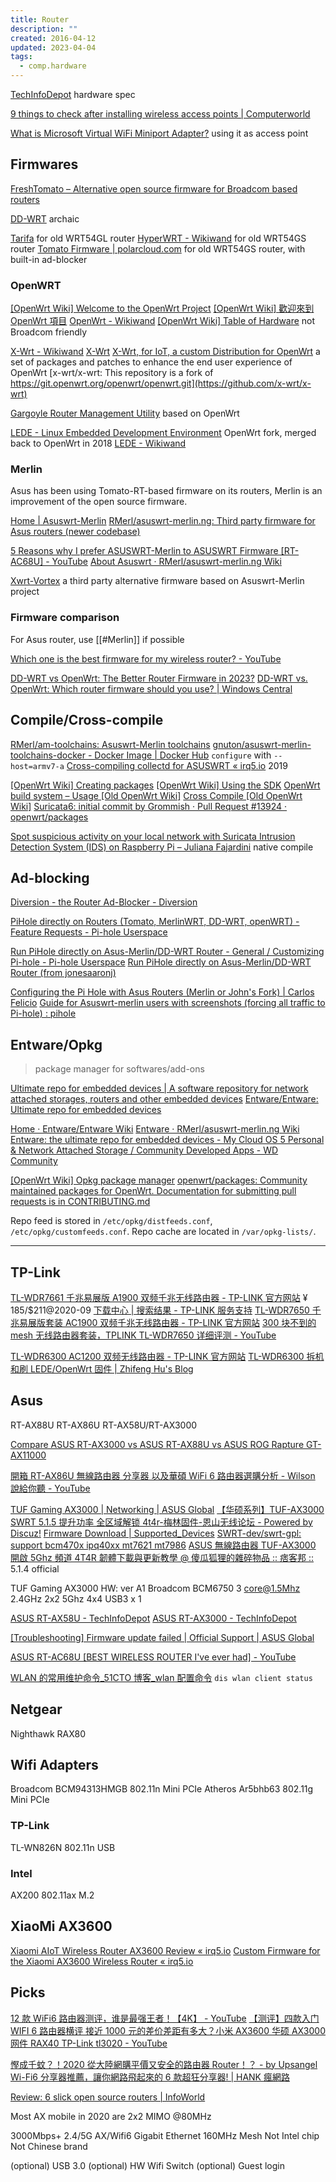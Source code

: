 ```yaml
---
title: Router
description: ""
created: 2016-04-12
updated: 2023-04-04
tags:
  - comp.hardware
---
```


[TechInfoDepot](http://en.techinfodepot.shoutwiki.com/wiki/Main_Page) hardware spec

[9 things to check after installing wireless access points | Computerworld](http://www.computerworld.com/article/3112958/wireless-networking/9-things-to-check-after-installing-wireless-access-points.html)

[What is Microsoft Virtual WiFi Miniport Adapter?](https://helpdeskgeek.com/windows-7/what-is-microsoft-virtual-wifi-miniport-adapter/) using it as access point

## Firmwares

[FreshTomato – Alternative open source firmware for Broadcom based routers](https://freshtomato.org/)

[DD-WRT](http://www.dd-wrt.com/) archaic

[Tarifa](http://tarifa.sourceforge.net/) for old WRT54GL router
[HyperWRT - Wikiwand](https://www.wikiwand.com/en/HyperWRT) for old WRT54GS router
[Tomato Firmware | polarcloud.com](http://www.polarcloud.com/tomato) for old WRT54GS router, with built-in ad-blocker

### OpenWRT

[[OpenWrt Wiki] Welcome to the OpenWrt Project](https://openwrt.org/)
[[OpenWrt Wiki] 歡迎來到 OpenWrt 項目](https://openwrt.org/zh-tw/)
[OpenWrt - Wikiwand](https://www.wikiwand.com/en/OpenWrt)
[[OpenWrt Wiki] Table of Hardware](https://openwrt.org/toh/start) not Broadcom friendly

[X-Wrt - Wikiwand](https://www.wikiwand.com/en/X-Wrt)
[X-Wrt](https://bitsum.com/xwrt.htm)
[X-Wrt, for IoT, a custom Distribution for OpenWrt](https://x-wrt.com/)
a set of packages and patches to enhance the end user experience of OpenWrt
[x-wrt/x-wrt: This repository is a fork of https://git.openwrt.org/openwrt/openwrt.git](https://github.com/x-wrt/x-wrt)

[Gargoyle Router Management Utility](https://www.gargoyle-router.com/) based on OpenWrt

[LEDE - Linux Embedded Development Environment](https://www.lede-project.org/) OpenWrt fork, merged back to OpenWrt in 2018
[LEDE - Wikiwand](https://www.wikiwand.com/en/LEDE)

### Merlin

Asus has been using Tomato-RT-based firmware on its routers, Merlin is an improvement of the open source firmware.

[Home | Asuswrt-Merlin](https://www.asuswrt-merlin.net/)
[RMerl/asuswrt-merlin.ng: Third party firmware for Asus routers (newer codebase)](https://github.com/RMerl/asuswrt-merlin.ng)

[5 Reasons why I prefer ASUSWRT-Merlin to ASUSWRT Firmware [RT-AC68U] - YouTube](https://www.youtube.com/watch?v=XykUML3T2VA)
[About Asuswrt · RMerl/asuswrt-merlin.ng Wiki](https://github.com/RMerl/asuswrt-merlin.ng/wiki/About-Asuswrt/)

[Xwrt-Vortex](http://xvtx.ru/xwrt/) a third party alternative firmware based on Asuswrt-Merlin project

### Firmware comparison

For Asus router, use [[#Merlin]] if possible

[Which one is the best firmware for my wireless router? - YouTube](https://www.youtube.com/watch?v=5Onz9YTCMzY)

[DD-WRT vs OpenWrt: The Better Router Firmware in 2023?](https://approvedmodems.org/dd-wrt-vs-openwrt/)
[DD-WRT vs. OpenWrt: Which router firmware should you use? | Windows Central](https://www.windowscentral.com/dd-wrt-vs-openwrt)

## Compile/Cross-compile

[RMerl/am-toolchains: Asuswrt-Merlin toolchains](https://github.com/RMerl/am-toolchains)
[gnuton/asuswrt-merlin-toolchains-docker - Docker Image | Docker Hub](https://hub.docker.com/r/gnuton/asuswrt-merlin-toolchains-docker)
`configure` with `--host=armv7-a`
[Cross-compiling collectd for ASUSWRT « irq5.io](https://irq5.io/2019/05/31/cross-compiling-collectd-for-asuswrt/) 2019

[[OpenWrt Wiki] Creating packages](https://openwrt.org/docs/guide-developer/packages)
[[OpenWrt Wiki] Using the SDK](https://openwrt.org/docs/guide-developer/toolchain/using_the_sdk)
[OpenWrt build system – Usage [Old OpenWrt Wiki]](https://oldwiki.archive.openwrt.org/doc/howto/build)
[Cross Compile [Old OpenWrt Wiki]](https://oldwiki.archive.openwrt.org/doc/devel/crosscompile)
[Suricata6: initial commit by Grommish · Pull Request #13924 · openwrt/packages](https://github.com/openwrt/packages/pull/13924)

[Spot suspicious activity on your local network with Suricata Intrusion Detection System (IDS) on Raspberry Pi – Juliana Fajardini](https://jufajardini.wordpress.com/2021/02/15/suricata-on-your-raspberry-pi/) native compile

## Ad-blocking

[Diversion - the Router Ad-Blocker - Diversion](https://diversion.ch/)

[PiHole directly on Routers (Tomato, MerlinWRT, DD-WRT, openWRT) - Feature Requests - Pi-hole Userspace](https://discourse.pi-hole.net/t/pihole-directly-on-routers-tomato-merlinwrt-dd-wrt-openwrt/1314)

[Run PiHole directly on Asus-Merlin/DD-WRT Router - General / Customizing Pi-hole - Pi-hole Userspace](https://discourse.pi-hole.net/t/run-pihole-directly-on-asus-merlin-dd-wrt-router/182)
[Run PiHole directly on Asus-Merlin/DD-WRT Router (from jonesaaronj)](https://gist.github.com/outlyer/1d0a99ef5a76252342a611a85751a5c1)

[Configuring the Pi Hole with Asus Routers (Merlin or John's Fork) | Carlos Felicio](https://web.archive.org/web/20201004175701/https://carlosfelic.io/network/configuring-the-pi-hole-with-asus-routers-merlin-or-johns-fork/)
[Guide for Asuswrt-merlin users with screenshots (forcing all traffic to Pi-hole) : pihole](https://www.reddit.com/r/pihole/comments/dfm5j4/guide_for_asuswrtmerlin_users_with_screenshots/)

## Entware/Opkg

> package manager for softwares/add-ons

[Ultimate repo for embedded devices | A software repository for network attached storages, routers and other embedded devices](https://entware.net/)
[Entware/Entware: Ultimate repo for embedded devices](https://github.com/Entware/entware)

[Home · Entware/Entware Wiki](https://github.com/Entware/Entware/wiki)
[Entware · RMerl/asuswrt-merlin.ng Wiki](https://github.com/RMerl/asuswrt-merlin.ng/wiki/Entware)
[Entware: the ultimate repo for embedded devices - My Cloud OS 5 Personal & Network Attached Storage / Community Developed Apps - WD Community](https://community.wd.com/t/entware-the-ultimate-repo-for-embedded-devices/259909)

[[OpenWrt Wiki] Opkg package manager](https://openwrt.org/docs/guide-user/additional-software/opkg)
[openwrt/packages: Community maintained packages for OpenWrt. Documentation for submitting pull requests is in CONTRIBUTING.md](https://github.com/openwrt/packages)

Repo feed is stored in `/etc/opkg/distfeeds.conf`, `/etc/opkg/customfeeds.conf`.
Repo cache are located in `/var/opkg-lists/`.

---

## TP-Link

[TL-WDR7661 千兆易展版 A1900 双频千兆无线路由器 - TP-LINK 官方网站](https://www.tp-link.com.cn/product_1586.html) ¥ 185/\$211@2020-09
[下载中心 | 搜索结果 - TP-LINK 服务支持](https://service.tp-link.com.cn/search_download.html?level1=0&level2=0&prodcut=0&kw=TL-WDR7661%E5%8D%83%E5%85%86%E7%89%88)
[TL-WDR7650 千兆易展版套装 AC1900 双频千兆无线路由器 - TP-LINK 官方网站](https://www.tp-link.com.cn/product_1368.html)
[300 块不到的 mesh 无线路由器套装，TPLINK TL-WDR7650 详细评测 - YouTube](https://www.youtube.com/watch?v=pghYYFk70rw)

[TL-WDR6300 AC1200 双频无线路由器 - TP-LINK 官方网站](https://www.tp-link.com.cn/product_363.html)
[TL-WDR6300 拆机和刷 LEDE/OpenWrt 固件 | Zhifeng Hu's Blog](https://blog.huzhifeng.com/2018/05/20/TL-WDR6300/)

## Asus

RT-AX88U
RT-AX86U
RT-AX58U/RT-AX3000

[Compare ASUS RT-AX3000 vs ASUS RT-AX88U vs ASUS ROG Rapture GT-AX11000](https://www.bhphotovideo.com/c/compare/ASUS_RT-AX3000_vs_ASUS_RT-AX88U_vs_ASUS_ROG_Rapture_GT-AX11000/BHitems/1554741-REG_1435992-REG_1451692-REG)

[開箱 RT-AX86U 無線路由器 分享器 以及華碩 WiFi 6 路由器選購分析 - Wilson 說給你聽 - YouTube](https://www.youtube.com/watch?v=JDFcmm_74As&t=198)

[TUF Gaming AX3000 | Networking | ASUS Global](https://www.asus.com/Networking/TUF-Gaming-AX3000/)
[【华硕系列】TUF-AX3000 SWRT 5.1.5 提升功率 全区域解锁 4t4r-梅林固件-恩山无线论坛 - Powered by Discuz!](https://www.right.com.cn/forum/thread-3247229-1-1.html)
[Firmware Download | Supported_Devices](https://www.swrt.site/Firmware_Download)
[SWRT-dev/swrt-gpl: support bcm470x ipq40xx mt7621 mt7986](https://github.com/SWRT-dev/swrt-gpl)
[ASUS 無線路由器 TUF-AX3000 開啟 5Ghz 頻道 4T4R 韌體下載與更新教學 @ 傻瓜狐狸的雜碎物品 :: 痞客邦 ::](https://www.fox-saying.com/blog/post/47698713-tuf-ax3000) 5.1.4 official

TUF Gaming AX3000 HW: ver A1
Broadcom BCM6750 3 core@1.5Mhz
2.4GHz 2x2
5Ghz 4x4
USB3 x 1

[ASUS RT-AX58U - TechInfoDepot](http://en.techinfodepot.shoutwiki.com/wiki/ASUS_RT-AX58U)
[ASUS RT-AX3000 - TechInfoDepot](http://en.techinfodepot.shoutwiki.com/wiki/ASUS_RT-AX3000)

[[Troubleshooting] Firmware update failed | Official Support | ASUS Global](https://www.asus.com/support/FAQ/1030652/)

[ASUS RT-AC68U [BEST WIRELESS ROUTER I've ever had] - YouTube](https://www.youtube.com/watch?v=ahm4hszpSk0&list=PLzCWb3z_t2bIkhbJizvyXiwQGJY0DuYIB)

[WLAN 的常用维护命令\_51CTO 博客\_wlan 配置命令](https://blog.51cto.com/u_11282904/1951987)
`dis wlan client status`

## Netgear

Nighthawk RAX80

## Wifi Adapters

Broadcom BCM94313HMGB 802.11n Mini PCIe
Atheros Ar5bhb63 802.11g Mini PCIe

### TP-Link

TL-WN826N 802.11n USB

### Intel

AX200 802.11ax M.2

## XiaoMi AX3600

[Xiaomi AIoT Wireless Router AX3600 Review « irq5.io](https://irq5.io/2020/07/13/xiaomi-aiot-wireless-router-ax3600-review/)
[Custom Firmware for the Xiaomi AX3600 Wireless Router « irq5.io](https://irq5.io/2020/08/10/custom-firmware-for-the-xiaomi-ax3600-wireless-router/)

## Picks

[12 款 WiFi6 路由器测评，谁是最强王者！【4K】 - YouTube](https://www.youtube.com/watch?v=f6Q1iH6ff8s)
[【测评】四款入门 WIFI 6 路由器横评 接近 1000 元的差价差距有多大？小米 AX3600 华硕 AX3000 网件 RAX40 TP-Link tl3020 - YouTube](https://www.youtube.com/watch?v=vTO7etVhGJc)

[慳成千蚊？！2020 從大陸網購平價又安全的路由器 Router！？ - by Upsangel](https://upsangel.com/router-2/half-price-router-on-taobao-2020/)
[Wi-Fi6 分享器推薦，讓你網路飛起來的 6 款超狂分享器! | HANK 瘋網路](https://hanknetwork.com/wifi6-router-recommend/)

[Review: 6 slick open source routers | InfoWorld](http://www.infoworld.com/article/3106865/networking/review-6-slick-open-source-routers.html)

Most AX mobile in 2020 are 2x2 MIMO @80MHz

3000Mbps+
2.4/5G AX/Wifi6
Gigabit Ethernet
160MHz
Mesh
Not Intel chip
Not Chinese brand

(optional) USB 3.0
(optional) HW Wifi Switch
(optional) Guest login
